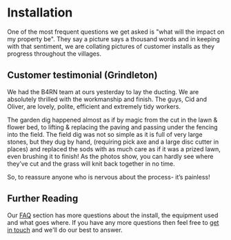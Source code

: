 # Installation
One of the most frequent questions we get asked is "what will the impact on my property be". They say a picture says a thousand words and in keeping with that sentiment, we are collating pictures of customer installs as they progress throughout the villages. 

## Customer testimonial (Grindleton)

We had the B4RN team at ours yesterday to lay the ducting. We are absolutely thrilled with the workmanship and finish. The guys, Cid and Oliver, are lovely, polite, efficient and extremely tidy workers.

The garden dig happened almost as if by magic from the cut in the lawn & flower bed, to lifting & replacing the paving and passing under the fencing into the field. The field dig was not so simple as it is full of very large stones, but they dug by hand, (requiring pick axe and a large disc cutter in places) and replaced the sods with as much care as if it was a prized lawn, even brushing it to finish! As the photos show, you can hardly see where they’ve cut and the grass will knit back together in no time.

So, to reassure anyone who is nervous about the process- it’s painless!

## Further Reading
Our [FAQ](faq.md) section has more questions about the install, the equipment used and what goes where. If you have any more questions then feel free to [get in touch](contact.md) and we'll do our best to answer.
